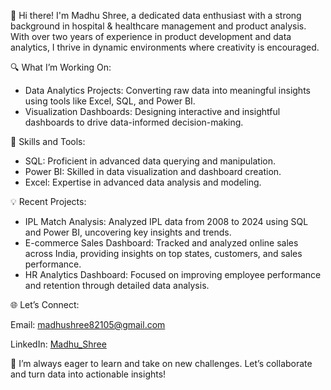 👋 Hi there! I'm Madhu Shree, a dedicated data enthusiast with a strong background in hospital & healthcare management and product analysis. With over two years of experience in product development and data analytics, I thrive in dynamic environments where creativity is encouraged.

🔍 What I’m Working On:

- Data Analytics Projects: Converting raw data into meaningful insights using tools like Excel, SQL, and Power BI.
- Visualization Dashboards: Designing interactive and insightful dashboards to drive data-informed decision-making.

🔧 Skills and Tools:

- SQL: Proficient in advanced data querying and manipulation.
- Power BI: Skilled in data visualization and dashboard creation.
- Excel: Expertise in advanced data analysis and modeling.

💡 Recent Projects:

- IPL Match Analysis: Analyzed IPL data from 2008 to 2024 using SQL and Power BI, uncovering key insights and trends.
- E-commerce Sales Dashboard: Tracked and analyzed online sales across India, providing insights on top states, customers, and sales performance.
- HR Analytics Dashboard: Focused on improving employee performance and retention through detailed data analysis.

🌐 Let’s Connect:

Email: madhushree82105@gmail.com

LinkedIn: [Madhu_Shree](https://www.linkedin.com/in/madhushree494)

🚀 I’m always eager to learn and take on new challenges. Let’s collaborate and turn data into actionable insights!
